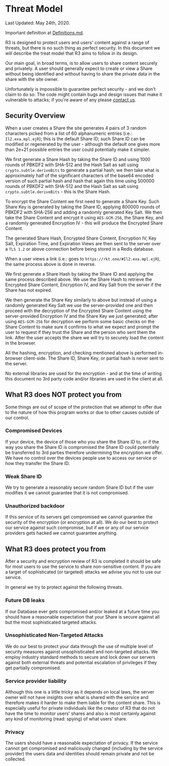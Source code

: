 # Threat Model

Last Updated: May 24th, 2020.

Important definition at [Definitions.md](Definitions).

R3 is designed to protect users and users' content against a range of threats, but there is no such thing as perfect security. In this document we will describe the treat model that R3 aims to follow in its design.

Our main goal, in broad terms, is to allow users to share content securely and privately. A user should generally expect to create or view a Share without being identified and without having to share the private data in the share with the site owner.

Unfortunately is impossible to guarantee perfect security - and we don't claim to do so. The code might contain bugs and design issues that make it vulnerable to attacks; if you're aware of any please [contact us](https://stefanovazzoler.com/#contact).

## Security Overview

When a user creates a Share the site generates 4 pairs of 3 random characters picked from a list of 60 alphanumeric entries (i.e.: `Il2.exa.mpl.ejR`); this is the default Share ID; such Share ID can be modified or regenerated by the user - although the default one gives more than 2e+21 possible entries the user could potentially make it simpler.

We first generate a Share Hash by taking the Share ID and using 1000 rounds of PBKDF2 with SHA-512 and the Hash Salt as salt using `crypto.subtle.deriveBits` to generate a partial hash; we then take what is approximately half of the significant characters of the base64 encoded version of such partial hash and hash that again this time using 500000 rounds of PBKDF2 with SHA-512 and the Hash Salt as salt using `crypto.subtle.deriveBits` - this is the Share Hash.

To encrypt the Share Content we first need to generate a Share Key. Such Share Key is generated by taking the Share ID, applying 800000 rounds of PBKDF2 with SHA-256 and adding a randomly generated Key Salt. We then take the Share Content and encrypt it using `AES-GCM-256`, the Share Key, and a randomly generated Encryption IV - this will produce the Encrypted Share Content.

The generated Share Hash, Encrypted Share Content, Encryption IV, Key Salt, Expiration Time, and Expiration Views are then sent to the server over a `TLS 1.2` or above connection before being stored in a Redis database.

When a user views a link (i.e.: goes to `https://rkt.one/#Il2.exa.mpl.ejR`), the same process above is done in reverse.

We first generate a Share Hash by taking the Share ID and applying the same process described above. We use the Share Hash to retrieve the Encrypted Share Content, Encryption IV, and Key Salt from the server if the Share has not expired.

We then generate the Share Key similarly to above but instead of using a randomly generated Key Salt we use the server-provided one and then proceed with the decryption of the Encrypted Share Content using the server-provided Encryption IV and the Share Key we just generated; after using `AES-GCM-256` for decryption we perform some basic checks on the Share Content to make sure it confirms to what we expect and prompt the user to request if they trust the Share and the person who sent them the link. After the user accepts the share we will try to securely load the content in the browser.

All the hashing, encryption, and checking mentioned above is performed in-browser client-side. The Share ID, Share Key, or partial hash is never sent to the server.

No external libraries are used for the encryption - and at the time of writing this document no 3rd party code and/or libraries are used in the client at all.

## What R3 does NOT protect you from

Some things are out of scope of the protection that we attempt to offer due to the nature of how this program works or due to other causes outside of our control.

### Compromised Devices

If your device, the device of those who you share the Share ID to, or if the way you share the Share ID is compromised the Share ID could potentially be transferred to 3rd parties therefore undermining the encryption we offer. We have no control over the devices people use to access our service or how they transfer the Share ID.

### Weak Share ID

We try to generate a reasonably secure random Share ID but if the user modifies it we cannot guarantee that it is not compromised.

### Unauthorized backdoor

If this service of its servers get compromised we cannot guarantee the security of the encryption (or encryption at all). We do our best to protect our service against such compromise, but if we or any of our service providers gets hacked we cannot guarantee anything.

## What R3 does protect you from

After a security and encryption review of R3 is completed it should be safe for most users to use the service to share non-sensitive content. If you are a target of sophisticated (or targeted) attacks we advise you not to use our service.

In general we try to protect against the following threats.

### Future DB leaks

If our Database ever gets compromised and/or leaked at a future time you should have a reasonable expectation that your Share is secure against all but the most sophisticated targeted attacks.

### Unsophisticated Non-Targeted Attacks

We do our best to protect your data through the use of multiple level of security measures against unsophisticated and non-targeted attacks. We employ industry standard methods to secure and lock down our servers against both external threats and potential escalation of privileges if they get partially compromised.

### Service provider liability

Although this one is a little tricky as it depends on local laws, the server owner will not have insights over what is shared with the service and therefore makes it harder to make them liable for the content share. This is especially useful for private individuals like the creator of R3 that do not have the time to monitor users' shares and also is most certainly against any kind of monitoring (read: spying) of what users' share.

### Privacy

The users should have a reasonable expectation of privacy. If the service cannot get compromised and maliciously changed (including by the service provider) the users data and identities should remain private and not be collected.

